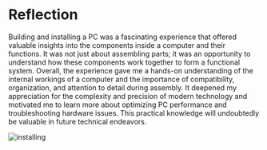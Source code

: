 
# Reflection
Building and installing a PC was a fascinating experience that offered valuable insights into the components inside a computer and their functions. It was not just about assembling parts; it was an opportunity to understand how these components work together to form a functional system.
Overall, the experience gave me a hands-on understanding of the internal workings of a computer and the importance of compatibility, organization, and attention to detail during assembly. It deepened my appreciation for the complexity and precision of modern technology and motivated me to learn more about optimizing PC performance and troubleshooting hardware issues. This practical knowledge will undoubtedly be valuable in future technical endeavors.


![installing](https://github.com/user-attachments/assets/7dbc989b-9e2a-433e-822e-a4e9de2f82f8)

